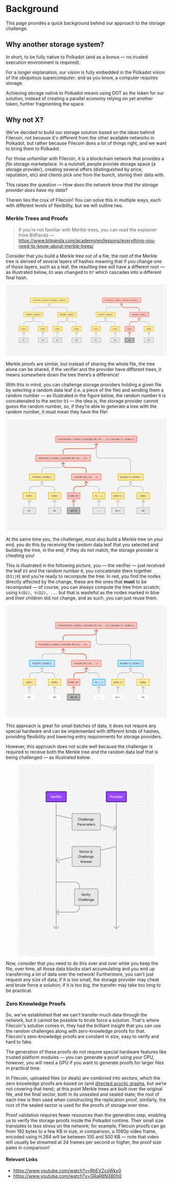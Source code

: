 # Background

This page provides a quick background behind our approach to the storage challenge.

## Why another storage system?

In short, to be fully native to Polkadot (and as a bonus — no trusted execution environment is required).

For a longer explanation, our vision is fully embedded in the Polkadot vision of the ubiquitous supercomputer; and as you know, a computer requires storage.

Achieving storage native to Polkadot means using DOT as *the* token for our solution, instead of creating a parallel economy relying on yet another token, further fragmenting the space.

## Why not X?

We've decided to build our storage solution based on the ideas behind Filecoin, not because it's different from the other available networks in Polkadot, but rather because Filecoin does a lot of things right, and we want to bring them to Polkadot.

For those unfamiliar with Filecoin, it is a blockchain network that provides a *file* storage marketplace. In a nutshell, people provide storage space (a storage provider), creating several offers (distinguished by price, reputation, etc) and clients pick one from the bunch, storing their data with.

This raises the question — *How does the network know that the storage provider does have my data?*

Therein lies the crux of Filecoin! You can solve this in multiple ways, each with different levels of flexibility, but we will outline two.

### Merkle Trees and Proofs

> If you’re not familiar with Merkle trees, you can read the explainer from BitPanda — <https://www.bitpanda.com/academy/en/lessons/everything-you-need-to-know-about-merkle-trees/>
>

Consider that you build a Merkle tree out of a file, the root of the Merkle tree is derived of several layers of hashes meaning that if you change one of those layers, such as a leaf, the resulting tree will have a different root — as illustrated below, `D3` was changed to `D7` which cascades into a different final hash.

<img
    src="images/background/merkle_tree_comparison.png"
    alt="Two Merkle trees.
    On the left, a Merkle tree with colored nodes;
    in grey, data sectors the tree is built on,
    in yellow, hashes calculated from the sectors and previous hashes.
    On the right, a Merkle tree with colored nodes;
    in grey, data sectors the tree is built on,
    in darker grey a different sector from the first tree (D3 became D7),
    in yellow, hashes calculated from the sectors and previous hashes,
    in red, the hashes calculated from the sectors and previous hashes showing the path affected by the change."
/>

Merkle proofs are similar, but instead of sharing the whole file, the tree alone can be shared, if the verifier and the provider have different trees, it means somewhere down the tree there’s a difference!

With this in mind, you can challenge storage providers holding a given file by selecting a random data leaf (i.e. a piece of the file) and sending them a random number — as illustrated in the figure below, the random number `R` is concatenated to the sector `D3` — the idea is, the storage provider cannot guess the random number, so, if they’re able to generate a tree with the random number, it must mean they have the file!

<img
    src="images/background/merkle_tree_storage_provider.png"
    alt="The view of the Merkle tree on the storage provider side, the tree has nodes with multiple colors.
    In red, the nodes that are modified by D3 concatenated with R.
    In yellow, the calculated hashes from the sectors and previous hashes.
    In grey, the data blocks the tree is built on."
/>

At the same time you, the challenger, must also build a Merkle tree on your end, you do this by receiving the random data leaf that you selected and building the tree, in the end, if they do not match, the storage provider is cheating you!

This is illustrated in the following picture, you — the verifier — just received the leaf `D3` and the random number `R`, you concatenate them together (`D3||R`) and you’re ready to recompute the tree. In red, you find the nodes directly affected by the change, these are the ones that **must** to be recomputed — of course, you can always compute the tree from scratch; using `h(D1), h(D2), ...` but that is wasteful as the nodes marked in blue and their children did not change, and as such, you can just reuse them.

<img
    src="images/background/merkle_tree_verifier.png"
    alt="The view of the Merkle tree on the verifier side, the tree has nodes with multiple colors.
    In red, the nodes that are modified by D3 concatenated with R.
    In blue, the nodes that are absolutely require to compute the modified tree.
    In white, data blocks that are not necessary for the computation.
    In yellow, the hash of the white nodes, not strictly necessary for the computation."
/>

This approach is great for small batches of data, it does not require any special hardware and can be implemented with different kinds of hashes, providing flexibility and lowering entry requirements for storage providers.

However, this approach does not scale well because the challenger is required to receive both the Merkle tree *and* the random data leaf that is being challenged — as illustrated below.

<img
    src="images/background/challenge_protocol.png"
    alt="Challenge protocol"
    style="height: 600px; display: block; margin-left: auto; margin-right: auto"
/>

Now, consider that you need to do this over and over while you keep the file, over time, all those data blocks start accumulating and you end up transferring a lot of data over the network! Furthermore, you can't just request any size of data; if it is too small, the storage provider may cheat and brute force a solution; if it is too big, the transfer may take too long to be practical.

### Zero Knowledge Proofs

So, we've established that we can't transfer much data through the network, but it cannot be possible to brute force a solution. That's where Filecoin's solution comes in, they had the brilliant insight that you can use the random challenges along with zero-knowledge proofs for that. Filecoin's zero-knowledge proofs are constant in size, easy to verify and hard to fake.

The generation of these proofs do not require special hardware features like trusted platform modules — you can generate a proof using your CPU, however, you will need a GPU if you want to generate proofs for larger files in practical time.

In Filecoin, uploaded files (or deals) are combined into sectors, which the zero knowledge proofs are based on (and [directed acyclic graphs](https://www.youtube.com/watch?v=8_9ONpyRZEI), but we’re not covering that here); at this point Merkle trees are built over the original file, and the final sector, both in its unsealed and sealed state; the root of each tree is then used when constructing the replication proof, similarly, the root of the sealed sector is used for the proofs of storage over time.

Proof validation requires fewer resources than the generation step, enabling us to verify the storage proofs inside the Polkadot runtime. Their small size translates to less stress on the network; for example, Filecoin proofs can go from 192 bytes to a few KB in size, in comparison, a 1080p video frame, encoded using H.264 will be between 100 and 500 KB — note that video will usually be streamed at 24 frames per second or higher, the proof size pales in comparison!

#### Relevant Links

* <https://www.youtube.com/watch?v=RhEVZcsWkx0>
* <https://www.youtube.com/watch?v=GRaR8N380h0>
